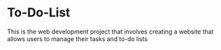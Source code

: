 # To-Do-List
This is the web development project that involves creating a website that allows users to manage their tasks and to-do lists
